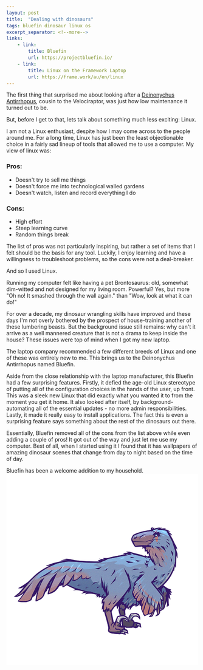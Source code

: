```yaml
---
layout: post
title:  "Dealing with dinosaurs"
tags: bluefin dinosaur linux os
excerpt_separator: <!--more-->
links:
    - link:
        title: Bluefin
        url: https://projectbluefin.io/
    - link:
        title: Linux on the Framework Laptop
        url: https://frame.work/au/en/linux
---
```


The first thing that surprised me about looking after a [Deinonychus Antirrhopus](https://en.wikipedia.org/wiki/Deinonychus), cousin to the Velociraptor, was just how low maintenance it turned out to be.

<!--more-->

But, before I get to that, lets talk about something much less exciting: Linux.

I am not a Linux enthusiast, despite how I may come across to the people around me. For a long time, Linux has just been the least objectionable choice in a fairly sad lineup of tools that allowed me to use a computer. My view of linux was:

### Pros:
- Doesn't try to sell me things
- Doesn't force me into technological walled gardens
- Doesn't watch, listen and record everything I do

### Cons:
- High effort
- Steep learning curve
- Random things break

The list of pros was not particularly inspiring, but rather a set of items that I felt should be the basis for any tool. Luckily, I enjoy learning and have a willingness to troubleshoot problems, so the cons were not a deal-breaker.

And so I used Linux.

Running my computer felt like having a pet Brontosaurus: old, somewhat dim-witted and not designed for my living room. Powerful? Yes, but more "Oh no! It smashed through the wall again." than "Wow, look at what it can do!"

For over a decade, my dinosaur wrangling skills have improved and these days I'm not overly bothered by the prospect of house-training another of these lumbering beasts. But the background issue still remains: why can't it arrive as a well mannered creature that is not a drama to keep inside the house? These issues were top of mind when I got my new laptop.

The laptop company recommended a few different breeds of Linux and one of these was entirely new to me. This brings us to the Deinonychus Antirrhopus named Bluefin.

Aside from the close relationship with the laptop manufacturer, this Bluefin had a few surprising features. Firstly, it defied the age-old Linux stereotype of putting all of the configuration choices in the hands of the user, up front. This was a sleek new Linux that did exactly what you wanted it to from the moment you get it home. It also looked after itself, by background-automating all of the essential updates - no more admin responsibilities. Lastly, it made it really easy to install applications. The fact this is even a surprising feature says something about the rest of the dinosaurs out there.

Essentially, Bluefin removed all of the cons from the list above while even adding a couple of pros! It got out of the way and just let me use my computer. Best of all, when I started using it I found that it has wallpapers of amazing dinosaur scenes that change from day to night based on the time of day.

Bluefin has been a welcome addition to my household.
![Bluefin, the Deinonychus Antirrhopus](/assets/images/posts/bluefin/bluefin.png)
